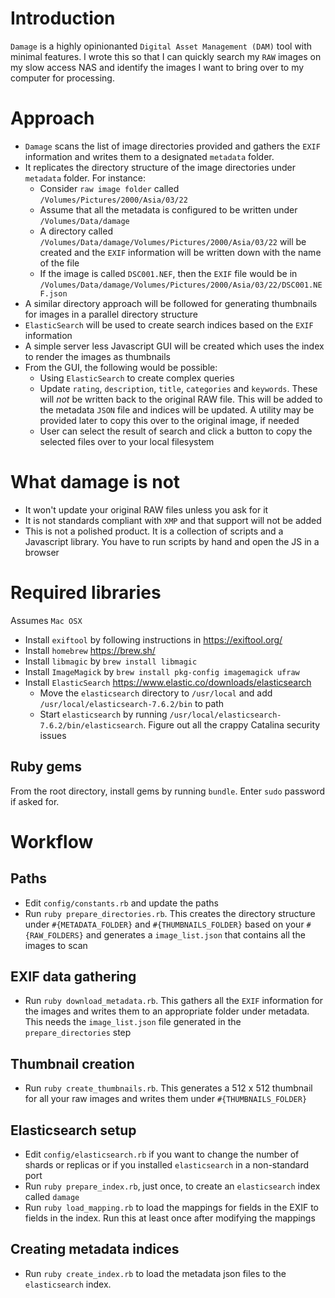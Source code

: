 # Introduction

`Damage` is a highly opinionanted `Digital Asset Management (DAM)` tool with minimal features.  I wrote this so that I can quickly search my `RAW` images on my slow access NAS and identify the images I want to bring over to my computer for processing.

# Approach

* `Damage` scans the list of image directories provided and gathers the `EXIF` information and writes them to a designated `metadata` folder.
* It replicates the directory structure of the image directories under `metadata` folder.  For instance:
    * Consider `raw image folder` called `/Volumes/Pictures/2000/Asia/03/22`
    * Assume that all the metadata is configured to be written under `/Volumes/Data/damage`
    * A directory called `/Volumes/Data/damage/Volumes/Pictures/2000/Asia/03/22` will be created and the `EXIF` information will be written down with the name of the file
    * If the image is called `DSC001.NEF`, then the `EXIF` file would be in `/Volumes/Data/damage/Volumes/Pictures/2000/Asia/03/22/DSC001.NEF.json`
* A similar directory approach will be followed for generating thumbnails for images in a parallel directory structure
* `ElasticSearch` will be used to create search indices based on the `EXIF` information
* A simple server less Javascript GUI will be created which uses the index to render the images as thumbnails
* From the GUI, the following would be possible:
	* Using `ElasticSearch` to create complex queries
	* Update `rating`, `description`, `title`, `categories` and `keywords`.  These will *not* be written back to the original RAW file.  This will be added to the metadata `JSON` file and indices will be updated. A utility may be provided later to copy this over to the original image, if needed
	* User can select the result of search and click a button to copy the selected files over to your local filesystem

# What damage is not

* It won't update your original RAW files unless you ask for it
* It is not standards compliant with `XMP` and that support will not be added 
* This is not a polished product. It is a collection of scripts and a Javascript library.  You have to run scripts by hand and open the JS in a browser

# Required libraries

Assumes `Mac OSX`

* Install `exiftool` by following instructions in https://exiftool.org/
* Install `homebrew` https://brew.sh/
* Install `libmagic` by `brew install libmagic`
* Install `ImageMagick` by `brew install pkg-config imagemagick ufraw`
* Install `ElasticSearch` https://www.elastic.co/downloads/elasticsearch
	* Move the `elasticsearch` directory to `/usr/local` and add `/usr/local/elasticsearch-7.6.2/bin` to path
	* Start `elasticsearch` by running `/usr/local/elasticsearch-7.6.2/bin/elasticsearch`. Figure out all the crappy Catalina security issues

## Ruby gems

From the root directory, install gems by running `bundle`.  Enter `sudo` password if asked for.

# Workflow

## Paths
* Edit `config/constants.rb` and update the paths 
* Run `ruby prepare_directories.rb`.  This creates the directory structure under `#{METADATA_FOLDER}` and `#{THUMBNAILS_FOLDER}` based on your `#{RAW_FOLDERS}` and generates a `image_list.json` that contains all the images to scan

## EXIF data gathering
* Run `ruby download_metadata.rb`.  This gathers all the `EXIF` information for the images and writes them to an appropriate folder under metadata.  This needs the `image_list.json` file generated in the `prepare_directories` step

## Thumbnail creation
* Run `ruby create_thumbnails.rb`. This generates a 512 x 512 thumbnail for all your raw images and writes them under `#{THUMBNAILS_FOLDER}`

## Elasticsearch setup
* Edit `config/elasticsearch.rb` if you want to change the number of shards or replicas or if you installed `elasticsearch` in a non-standard port
* Run `ruby prepare_index.rb`, just once, to create an `elasticsearch` index called `damage`
* Run `ruby load_mapping.rb` to load the mappings for fields in the EXIF to fields in the index.  Run this at least once after modifying the mappings

## Creating metadata indices
* Run `ruby create_index.rb` to load the metadata json files to the `elasticsearch` index.

